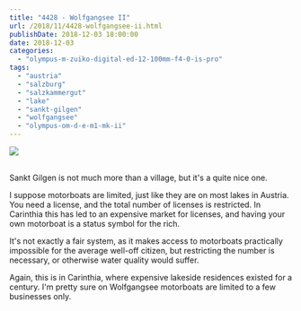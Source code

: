 ```yaml
---
title: "4428 - Wolfgangsee II"
url: /2018/11/4428-wolfgangsee-ii.html
publishDate: 2018-12-03 18:00:00
date: 2018-12-03
categories: 
  - "olympus-m-zuiko-digital-ed-12-100mm-f4-0-is-pro"
tags: 
  - "austria"
  - "salzburg"
  - "salzkammergut"
  - "lake"
  - "sankt-gilgen"
  - "wolfgangsee"
  - "olympus-om-d-e-m1-mk-ii"
---
```

<div class="container">
<div class="center"><a target="_blank" href="https://d25zfm9zpd7gm5.cloudfront.net/1200x1200/2017/20170815_114650_lr.jpg"><img class="webfeedsFeaturedVisual" src="https://d25zfm9zpd7gm5.cloudfront.net/0600x0600/2017/20170815_114650_lr.jpg" /></a></div>
</div>
<br />

Sankt Gilgen is not much more than a village, but it's a quite nice
one.

<a target="_blank" href="https://d25zfm9zpd7gm5.cloudfront.net/1200x1200/2017/20170815_113604_lr.jpg"><img style="margin: 0pt 10px 0pt 0px; float: left;" src="https://d25zfm9zpd7gm5.cloudfront.net/0150x0150/2017/20170815_113604_lr.jpg" alt="" border="0" /></a> I suppose motorboats are limited, just like
they are on most lakes in Austria. You need a license, and the total
number of licenses is restricted. In Carinthia this has led to an
expensive market for licenses, and having your own motorboat is a
status symbol for the rich.

It's not exactly a fair system, as it makes access to motorboats
practically impossible for the average well-off citizen, but
restricting the number is necessary, or otherwise water quality
would suffer.

Again, this is in Carinthia, where expensive lakeside residences
existed for a century. I'm pretty sure on Wolfgangsee motorboats are
limited to a few businesses only.